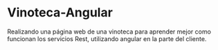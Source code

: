 # Vinoteca-Angular
Realizando una página web de una vinoteca para aprender mejor como funcionan los servicios Rest, utilizando angular en la parte del cliente.
